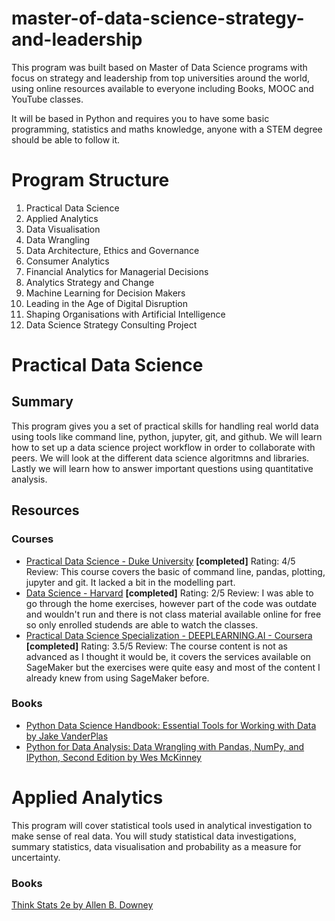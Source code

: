 # master-of-data-science-strategy-and-leadership
This program was built based on Master of Data Science programs with focus on strategy and leadership from top universities around the world, using online resources available to everyone including Books, MOOC and YouTube classes.

It will be based in Python and requires you to have some basic programming, statistics and maths knowledge, anyone with a STEM degree should be able to follow it.

# Program Structure
1. Practical Data Science
1. Applied Analytics
1. Data Visualisation
1. Data Wrangling
1. Data Architecture, Ethics and Governance
1. Consumer Analytics
1. Financial Analytics for Managerial Decisions
1. Analytics Strategy and Change
1. Machine Learning for Decision Makers
1. Leading in the Age of Digital Disruption
1. Shaping Organisations with Artificial Intelligence 
1. Data Science Strategy Consulting Project

# Practical Data Science
## Summary
This program gives you a set of practical skills for handling real world data using tools like command line, python, jupyter, git, and github. We will learn how to set up a data science project workflow in order to collaborate with peers. We will look at the different data science algoritmns and libraries. Lastly we will learn how to answer important questions using quantitative analysis.

## Resources
### Courses
- [Practical Data Science - Duke University](https://www.practicaldatascience.org/) __[completed]__ 
Rating: 4/5
Review: This course covers the basic of command line, pandas, plotting, jupyter and git. It lacked a bit in the modelling part.
- [Data Science - Harvard](http://cs109.github.io/2015/index.html) __[completed]__
Rating: 2/5
Review: I was able to go through the home exercises, however part of the code was outdate and wouldn't run and there is not class material available online for free so only enrolled studends are able to watch the classes.
- [Practical Data Science Specialization - DEEPLEARNING.AI - Coursera](https://www.coursera.org/specializations/practical-data-science) __[completed]__
Rating: 3.5/5
Review: The course content is not as advanced as I thought it would be, it covers the services available on SageMaker but the exercises were quite easy and most of the content I already knew from using SageMaker before.
### Books
- [Python Data Science Handbook: Essential Tools for Working with Data by Jake VanderPlas](https://www.amazon.com.au/Python-Data-Science-Handbook-Essential-ebook/dp/B01N2JT3ST)
- [Python for Data Analysis: Data Wrangling with Pandas, NumPy, and IPython, Second
Edition by Wes McKinney](https://www.amazon.com/gp/product/1491957662)

# Applied Analytics
This program will cover statistical tools used in analytical investigation to make sense of real data. You will study statistical data investigations, summary statistics, data visualisation and probability as a measure for uncertainty.

### Books
[Think Stats 2e by Allen B. Downey](https://greenteapress.com/wp/think-stats-2e/)
